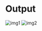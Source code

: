 # Output 
 ![img1](https://github.com/user-attachments/assets/66ac8773-f7a3-4d48-9cf4-2ef6201830c3)
![img2](https://github.com/user-attachments/assets/992eeb2b-008d-4a5f-9af2-05457a4032d5)

